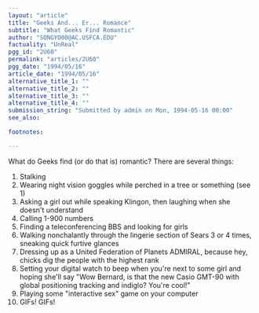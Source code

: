 ```yaml
---
layout: "article"
title: "Geeks And... Er... Romance"
subtitle: "What Geeks Find Romantic"
author: "SONGYO00@AC.USFCA.EDU"
factuality: "UnReal"
pgg_id: "2U60"
permalink: "articles/2U60"
pgg_date: "1994/05/16"
article_date: "1994/05/16"
alternative_title_1: ""
alternative_title_2: ""
alternative_title_3: ""
alternative_title_4: ""
submission_string: "Submitted by admin on Mon, 1994-05-16 00:00"
see_also:

footnotes: 

---
```

<div>
<p>What do Geeks find (or do that is) romantic? There are several things:</p>
<ol>
<li value="1">Stalking</li>
<li value="2">Wearing night vision goggles while perched in a tree or something (see 1)</li>
<li value="3">Asking a girl out while speaking Klingon, then laughing when she doesn't understand</li>
<li value="4">Calling 1-900 numbers</li>
<li value="5">Finding a teleconferencing BBS and looking for girls</li>
<li value="6">Walking nonchalantly through the lingerie section of Sears 3 or 4 times, sneaking quick furtive glances</li>
<li value="7">Dressing up as a United Federation of Planets ADMIRAL, because hey, chicks dig the people with the highest rank</li>
<li value="8">Setting your digital watch to beep when you're next to some girl and hoping she'll say "Wow Bernard, is that the new Casio GMT-90 with global positioning tracking and indiglo? You're cool!"</li>
<li value="9">Playing some "interactive sex" game on your computer</li>
<li value="10">GIFs! GIFs!</li>
</ol>
<!--Amazon_CLS_IM_END-->
</div>


